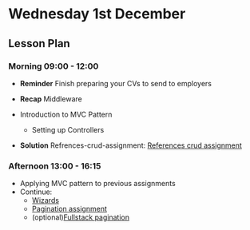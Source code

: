 # Wednesday 1st December

## Lesson Plan

### Morning 09:00 - 12:00

+ **Reminder** Finish preparing your CVs to send to employers
+ **Recap** Middleware
+ Introduction to MVC Pattern
  + Setting up Controllers


+ **Solution** Refrences-crud-assignment: [References crud assignment](https://github.com/GillesDCI/references-crud-assignment-solution-excluding-bonus)

### Afternoon 13:00 - 16:15

+ Applying MVC pattern to previous assignments
+ Continue:
  + [Wizards](https://github.com/FrancoSpeziali/db-wizards)
  + [Pagination assignment](https://github.com/FrancoSpeziali/db-pagination)
  + (optional)[Fullstack pagination](https://github.com/FrancoSpeziali/fullstack-pagination)
